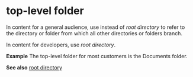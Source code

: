 # top-level folder

In content for a general audience, use instead of *root directory* to refer to the directory or folder from which all other directories or folders branch.

In content for developers, use *root directory*.

**Example** The top-level folder for most customers is the Documents folder.

**See also** [root directory](/style-guide/a-z-word-list-term-collections/r/root-directory)
